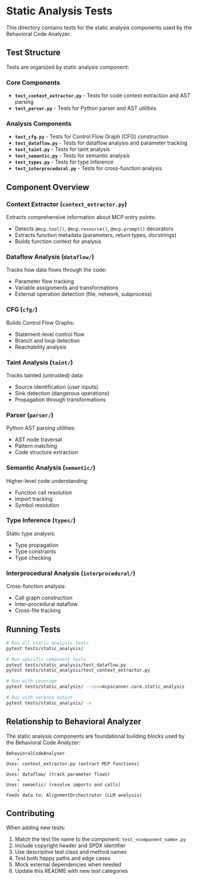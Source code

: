 # Static Analysis Tests

This directory contains tests for the static analysis components used by the Behavioral Code Analyzer.

## Test Structure

Tests are organized by static analysis component:

### Core Components
- **`test_context_extractor.py`** - Tests for code context extraction and AST parsing
- **`test_parser.py`** - Tests for Python parser and AST utilities

### Analysis Components
- **`test_cfg.py`** - Tests for Control Flow Graph (CFG) construction
- **`test_dataflow.py`** - Tests for dataflow analysis and parameter tracking
- **`test_taint.py`** - Tests for taint analysis
- **`test_semantic.py`** - Tests for semantic analysis
- **`test_types.py`** - Tests for type inference
- **`test_interprocedural.py`** - Tests for cross-function analysis

## Component Overview

### Context Extractor (`context_extractor.py`)
Extracts comprehensive information about MCP entry points:
- Detects `@mcp.tool()`, `@mcp.resource()`, `@mcp.prompt()` decorators
- Extracts function metadata (parameters, return types, docstrings)
- Builds function context for analysis

### Dataflow Analysis (`dataflow/`)
Tracks how data flows through the code:
- Parameter flow tracking
- Variable assignments and transformations
- External operation detection (file, network, subprocess)

### CFG (`cfg/`)
Builds Control Flow Graphs:
- Statement-level control flow
- Branch and loop detection
- Reachability analysis

### Taint Analysis (`taint/`)
Tracks tainted (untrusted) data:
- Source identification (user inputs)
- Sink detection (dangerous operations)
- Propagation through transformations

### Parser (`parser/`)
Python AST parsing utilities:
- AST node traversal
- Pattern matching
- Code structure extraction

### Semantic Analysis (`semantic/`)
Higher-level code understanding:
- Function call resolution
- Import tracking
- Symbol resolution

### Type Inference (`types/`)
Static type analysis:
- Type propagation
- Type constraints
- Type checking

### Interprocedural Analysis (`interprocedural/`)
Cross-function analysis:
- Call graph construction
- Inter-procedural dataflow
- Cross-file tracking

## Running Tests

```bash
# Run all static analysis tests
pytest tests/static_analysis/

# Run specific component tests
pytest tests/static_analysis/test_dataflow.py
pytest tests/static_analysis/test_context_extractor.py

# Run with coverage
pytest tests/static_analysis/ --cov=mcpscanner.core.static_analysis

# Run with verbose output
pytest tests/static_analysis/ -v
```

## Relationship to Behavioral Analyzer

The static analysis components are foundational building blocks used by the Behavioral Code Analyzer:

```
BehavioralCodeAnalyzer
    ↓
Uses: context_extractor.py (extract MCP functions)
    ↓
Uses: dataflow/ (track parameter flows)
    ↓
Uses: semantic/ (resolve imports and calls)
    ↓
Feeds data to: AlignmentOrchestrator (LLM analysis)
```

## Contributing

When adding new tests:
1. Match the test file name to the component: `test_<component_name>.py`
2. Include copyright header and SPDX identifier
3. Use descriptive test class and method names
4. Test both happy paths and edge cases
5. Mock external dependencies when needed
6. Update this README with new test categories
